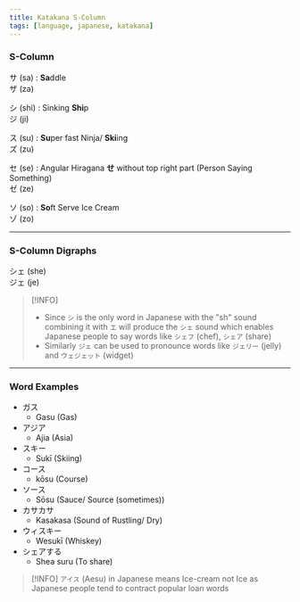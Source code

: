 ```yaml
---
title: Katakana S-Column
tags: [language, japanese, katakana]
---
```


### S-Column

サ (sa) : **Sa**ddle  
ザ (za)

シ (shi) : Sinking **Shi**p  
ジ (ji)

ス (su) : **Su**per fast Ninja/ **Ski**ing  
ズ (zu)

セ (se) : Angular Hiragana **せ** without top right part (Person Saying Something)  
ゼ (ze)

ソ (so) : **So**ft Serve Ice Cream  
ゾ (zo)

---

### S-Column Digraphs

シェ (she)  
ジェ (je)

 > [!INFO]
 > * Since `シ` is the only word in Japanese with the "sh" sound combining it with 
 >   `エ` will produce the `シェ` sound which enables Japanese people to say words like `シェフ` (chef), `シェア` (share)
 > * Similarly `ジェ` can be used to pronounce words like `ジェリー` (jelly) and
 >   `ウェジェット` (widget)

---

### Word Examples

* ガス
	* Gasu (Gas)
* アジア
	* Ajia (Asia)
* スキー
	* Sukī (Skiing)
* コース
	* kōsu (Course)
* ソース
	* Sōsu (Sauce/ Source (sometimes))
* カサカサ
	* Kasakasa (Sound of Rustling/ Dry)
* ウィスキー
	* Wesukī (Whiskey)
* シェアする
	* Shea suru (To share)

 > [!INFO]
 > `アイス` (Aesu) in Japanese means Ice-cream not Ice as Japanese people tend to contract popular loan words